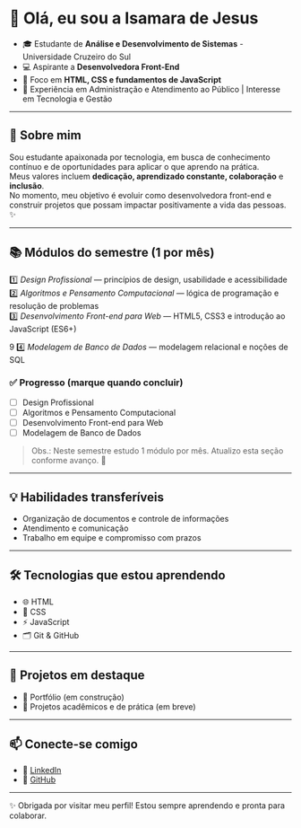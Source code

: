 # 👋 Olá, eu sou a Isamara de Jesus

- 🎓 Estudante de **Análise e Desenvolvimento de Sistemas** - Universidade Cruzeiro do Sul
- 💻 Aspirante a **Desenvolvedora Front-End**
- 🚀 Foco em **HTML, CSS e fundamentos de JavaScript**
- 📌 Experiência em Administração e
Atendimento ao Público | Interesse em Tecnologia e Gestão

---

## 🌱 Sobre mim
Sou estudante apaixonada por tecnologia, em busca de conhecimento contínuo e de oportunidades para aplicar o que aprendo na prática.  
Meus valores incluem **dedicação, aprendizado constante, colaboração** e **inclusão**.  
No momento, meu objetivo é evoluir como desenvolvedora front-end e construir projetos que possam impactar positivamente a vida das pessoas. ✨

---

## 📚 Módulos do semestre (1 por mês)
1️⃣ *Design Profissional* — princípios de design, usabilidade e acessibilidade  
2️⃣ *Algoritmos e Pensamento Computacional* — lógica de programação e resolução de problemas  
3️⃣ *Desenvolvimento Front-end para Web* — HTML5, CSS3 e introdução ao JavaScript (ES6+)

9
4️⃣ *Modelagem de Banco de Dados* — modelagem relacional e noções de SQL

### ✅ Progresso (marque quando concluir)
- [ ] Design Profissional  
- [ ] Algoritmos e Pensamento Computacional  
- [ ] Desenvolvimento Front-end para Web  
- [ ] Modelagem de Banco de Dados

> Obs.: Neste semestre estudo 1 módulo por mês. Atualizo esta seção conforme avanço. 🚀

---

## 💡 Habilidades transferíveis
- Organização de documentos e controle de informações  
- Atendimento e comunicação  
- Trabalho em equipe e compromisso com prazos

---

## 🛠️ Tecnologias que estou aprendendo
- 🌐 HTML  
- 🎨 CSS  
- ⚡ JavaScript
- 🗂️ Git & GitHub

---

## 📂 Projetos em destaque
- 🚧 Portfólio (em construção)  
- 📘 Projetos acadêmicos e de prática (em breve)

---

## 📫 Conecte-se comigo
- 🔗 [LinkedIn](www.linkedin.com/in/isamara-silva-711587261)
- 🐙 [GitHub](https://github.com/IsamaraJesus)

---

✨ Obrigada por visitar meu perfil! Estou sempre aprendendo e pronta para colaborar.
